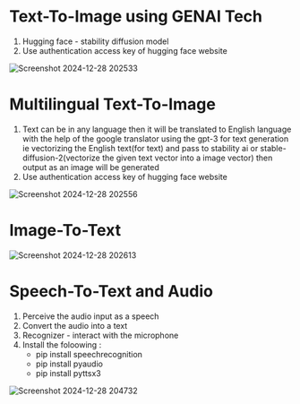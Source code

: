 # Text-To-Image using GENAI Tech
1. Hugging face - stability diffusion model
2. Use authentication access key of hugging face website
   
![Screenshot 2024-12-28 202533](https://github.com/user-attachments/assets/2e223a59-ef3d-4a47-9cf7-e035ecb08b74)

# Multilingual Text-To-Image
1. Text can be in any language then it will be translated to English language with the help of the google translator using the gpt-3 for text generation ie vectorizing the English text(for text) and pass to stability ai or stable-diffusion-2(vectorize the given text vector into a image vector) then output as an image will be generated
2. Use authentication access key of hugging face website

![Screenshot 2024-12-28 202556](https://github.com/user-attachments/assets/359e59cf-154f-4ea3-b477-177a7f57be30)

# Image-To-Text

![Screenshot 2024-12-28 202613](https://github.com/user-attachments/assets/3d94cfc8-49ff-4539-bd35-fda09475a20d)

# Speech-To-Text and Audio
1. Perceive the audio input as a speech
2. Convert the audio into a text
3. Recognizer - interact with the microphone
4. Install the foloowing :
   - pip install speechrecognition
   - pip install pyaudio
   - pip install pyttsx3

![Screenshot 2024-12-28 204732](https://github.com/user-attachments/assets/cc78fc8b-7406-499f-be14-4ec23ea5d855)
